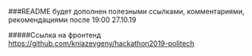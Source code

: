 ###README будет дополнен полезными ссылками, комментариями, рекомендациями после 19:00 27.10.19

#####Ссылка на фронтенд https://github.com/kniazevgeny/hackathon2019-politech